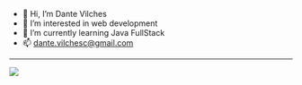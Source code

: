 - 👋 Hi, I’m Dante Vilches
- 👀 I’m interested in web development
- 🌱 I’m currently learning Java FullStack
- 📫 dante.vilchesc@gmail.com


<hr>
<div>
  <a href="https://www.instagram.com/dantepilsen/%22%3E<img src="https://img.shields.io/badge/Instagram-fc6484?style=for-the-badge&logo=Instagram&logoColor=white%22%3E</img></a>
  <a href="mailto:f.i.galleguillos@gmail.com"><img src="https://img.shields.io/badge/Gmail-d43000?style=for-the-badge&logo=Gmail&logoColor=white%22%3E</img></a>
</div>
<hr>
<img src="https://github-readme-stats.vercel.app/api?username=FelipeGalleguillos&show_icons=true&theme=radical%22%3E</img>
